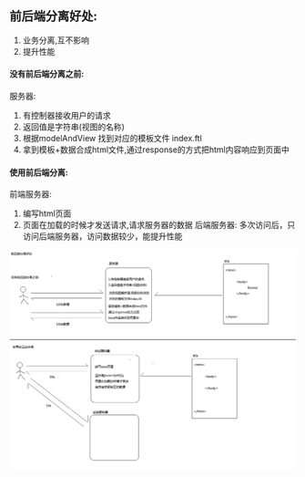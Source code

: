 
## 前后端分离好处:
1. 业务分离,互不影响
2. 提升性能


#### 没有前后端分离之前:
服务器:
1. 有控制器接收用户的请求
2. 返回值是字符串(视图的名称)
3. 根据modelAndView 找到对应的模板文件 index.ftl
4. 拿到模板+数据合成html文件,通过response的方式把html内容响应到页面中


#### 使用前后端分离:
前端服务器:
1. 编写html页面
2. 页面在加载的时候才发送请求,请求服务器的数据
后端服务器:
多次访问后，只访问后端服务器，访问数据较少，能提升性能

![](assets/01_草稿-9ac0364e.png)
